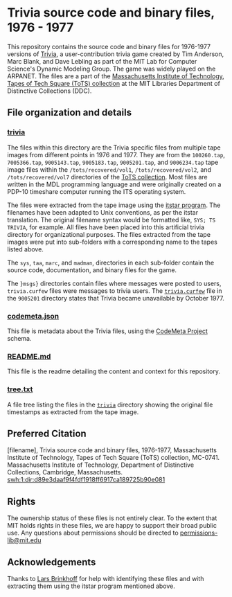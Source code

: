 # Trivia source code and binary files, 1976 - 1977
This repository contains the source code and binary files for 1976-1977 versions of [Trivia](https://alum.mit.edu/slice/even-more-groundbreaking-alumni-developed-video-games), a user-contribution trivia game created by Tim Anderson, Marc Blank, and Dave Lebling as part of the MIT Lab for Computer Science's Dynamic Modeling Group. The game was widely played on the ARPANET. The files are a part of the [Massachusetts Institute of Technology, Tapes of Tech Square (ToTS) collection](https://archivesspace.mit.edu/repositories/2/resources/1265) at the MIT Libraries Department of Distinctive Collections (DDC).
## File organization and details
### [trivia](../main/trivia)
The files within this directory are the Trivia specific files from multiple tape images from different points in 1976 and 1977. They are from the ```100260.tap```, ```7005366.tap```, ```9005143.tap```, ```9005183.tap```, ```9005201.tap```, and ```9006234.tap``` tape image files within the ```/tots/recovered/vol1```, ```/tots/recovered/vol2```, and ```/tots/recovered/vol7``` directories of the [ToTS collection](https://archivesspace.mit.edu/repositories/2/resources/1265). Most files are written in the MDL programming language and were originally created on a PDP-10 timeshare computer running the ITS operating system.

The files were extracted from the tape image using the [itstar program](https://github.com/PDP-10/itstar). The filenames have been adapted to Unix conventions, as per the itstar translation. The original filename syntax would be formatted like, ```SYS; TS TRIVIA```, for example. All files have been placed into this artificial trivia directory for organizational purposes. The files extracted from the tape images were put into sub-folders with a corresponding name to the tapes listed above.

The ```sys```, ```taa```, ```marc```, and ```madman```, directories in each sub-folder contain the source code, documentation, and binary files for the game.

The ```}msgs}``` directories contain files where messages were posted to users, ```trivia.curfew``` files were messages to trivia users. The [```trivia.curfew```](../main/trivia/9005201/}msgs}/trivia.curfew) file in the ```9005201``` directory states that Trivia became unavailable by October 1977.

### [codemeta.json](../main/codemeta.json)
This file is metadata about the Trivia files, using the [CodeMeta Project](https://codemeta.github.io/) schema.
### [README.md](../main/README.md)
This file is the readme detailing the content and context for this repository.
### [tree.txt](../main/tree.txt)
A file tree listing the files in the [```trivia```](../main/trivia) directory showing the original file timestamps as extracted from the tape image.

## Preferred Citation
[filename], Trivia source code and binary files, 1976-1977, Massachusetts Institute of Technology, Tapes of Tech Square (ToTS) collection, MC-0741. Massachusetts Institute of Technology, Department of Distinctive Collections, Cambridge, Massachusetts. [swh:1:dir:d89e3daaf9f4fdf1918ff6917ca189725b90e081](https://archive.softwareheritage.org/swh:1:dir:d89e3daaf9f4fdf1918ff6917ca189725b90e081/)
## Rights
The ownership status of these files is not entirely clear. To the extent that MIT holds rights in these files, we are happy to support their broad public use.  Any questions about permissions should be directed to [permissions-lib@mit.edu](mailto:permissions-lib@mit.edu)
## Acknowledgements
Thanks to [Lars Brinkhoff](https://github.com/larsbrinkhoff) for help with identifying these files and with extracting them using the itstar program mentioned above.
